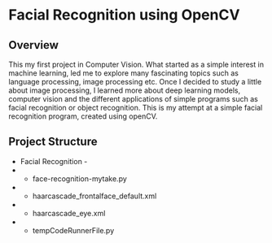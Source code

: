 # Facial Recognition using OpenCV

## Overview

This my first project in Computer Vision. What started as a simple interest in machine learning, led me to explore many fascinating topics such as language processing, image processing etc.
Once I decided to study a little about image processing, I learned more about deep learning models, computer vision and the different applications of simple programs such as facial recognition or object recognition.
This is my attempt at a simple facial recognition program, created using openCV.

## Project Structure

* Facial Recognition -
* * face-recognition-mytake.py
* * haarcascade_frontalface_default.xml
* * haarcascade_eye.xml
* * tempCodeRunnerFile.py


